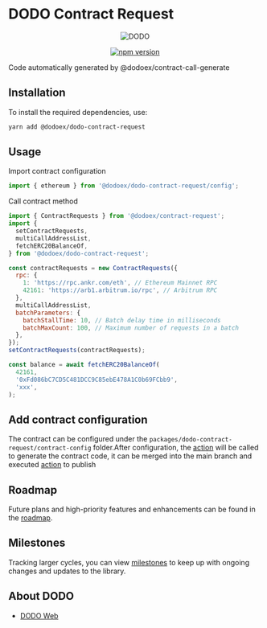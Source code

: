 # DODO Contract Request

<p align="center">
  <a>
    <img src="https://i.postimg.cc/W4q937Db/Logo.png" alt="DODO" />
  </a>
</p>

<p align="center">
<a href="https://www.npmjs.com/package/@dodoex/dodo-contract-request"><img src="https://img.shields.io/npm/v/@dodoex/dodo-contract-request" alt="npm version" /></a>
<p>

Code automatically generated by @dodoex/contract-call-generate

## Installation

To install the required dependencies, use:

```bash
yarn add @dodoex/dodo-contract-request 
```

## Usage

Import contract configuration

```javascript
import { ethereum } from '@dodoex/dodo-contract-request/config';
```

Call contract method

```javascript
import { ContractRequests } from '@dodoex/contract-request';
import {
  setContractRequests,
  multiCallAddressList,
  fetchERC20BalanceOf,
} from '@dodoex/dodo-contract-request';

const contractRequests = new ContractRequests({
  rpc: {
    1: 'https://rpc.ankr.com/eth', // Ethereum Mainnet RPC
    42161: 'https://arb1.arbitrum.io/rpc', // Arbitrum RPC
  },
  multiCallAddressList,
  batchParameters: {
    batchStallTime: 10, // Batch delay time in milliseconds
    batchMaxCount: 100, // Maximum number of requests in a batch
  },
});
setContractRequests(contractRequests);

const balance = await fetchERC20BalanceOf(
  42161,
  '0xFd086bC7CD5C481DCC9C85ebE478A1C0b69FCbb9',
  'xxx',
);
```

## Add contract configuration

The contract can be configured under the `packages/dodo-contract-request/contract-config` folder.After configuration, the [action](https://github.com/DODOEX/contract-request/actions/workflows/dodo-generate.yml) will be called to generate the contract code, it can be merged into the main branch and executed [action](https://github.com/DODOEX/contract-request/actions/workflows/release.yml) to publish

## Roadmap

Future plans and high-priority features and enhancements can be found in the [roadmap](https://github.com/orgs/DODOEX/projects/1/views/1?layout=board&visibleFields=%5B%22Title%22%2C%22Assignees%22%2C%22Status%22%2C139022602%2C%22Labels%22%5D&filterQuery=label%3A%22package%3A+DODO+Contract%22).

## Milestones

Tracking larger cycles, you can view [milestones](https://github.com/DODOEX/contract-request/milestones) to keep up with ongoing changes and updates to the library.

## About DODO

- [DODO Web](https://dodoex.io/)
